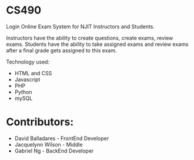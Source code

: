 # CS490
Login Online Exam System for NJIT Instructors and Students.

Instructors have the ability to create questions, create exams, review exams.
Students have the ability to take assigned exams and review exams after a final grade gets assigned to this exam.

Technology used:
- HTML and CSS
- Javascript
- PHP
- Python
- mySQL

# Contributors: 
- David Balladares - FrontEnd Developer
- Jacquelynn Wilson - Middle
- Gabriel Ng - BackEnd Developer
